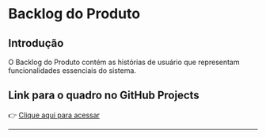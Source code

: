 # Backlog do Produto

## Introdução
O Backlog do Produto contém as histórias de usuário que representam funcionalidades essenciais do sistema.

## Link para o quadro no GitHub Projects
👉 [Clique aqui para acessar](https://github.com/seu-repo/projects/1)

---
